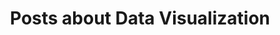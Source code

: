 ---
layout: tagpage
title: Posts about Data Visualization
tag: data visualization
permalink: /tags/data-visualization/ # This is only required for pretty links.
---